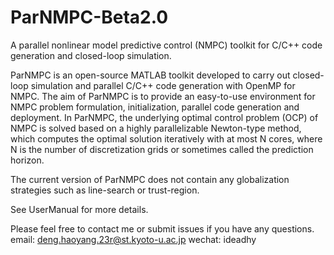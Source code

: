 # ParNMPC-Beta2.0
A parallel nonlinear model predictive control (NMPC) toolkit for C/C++ code generation and closed-loop simulation.

ParNMPC is an open-source MATLAB toolkit developed to carry out closed-loop simulation and parallel C/C++ code generation with OpenMP for NMPC. The aim of ParNMPC is to provide an easy-to-use environment for NMPC problem formulation, initialization, parallel code generation and deployment. In ParNMPC, the underlying optimal control problem (OCP) of NMPC is solved based on a highly parallelizable Newton-type method, which computes the optimal solution iteratively with at most N cores, where N is the number of discretization grids or sometimes called the prediction horizon.

The current version of ParNMPC does not contain any globalization strategies such as line-search or trust-region.

See UserManual for more details.

Please feel free to contact me or submit issues if you have any questions.
email: deng.haoyang.23r@st.kyoto-u.ac.jp
wechat: ideadhy
